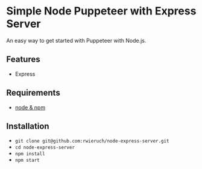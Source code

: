 # Simple Node Puppeteer with Express Server

An easy way to get started with Puppeteer with Node.js.

## Features

* Express

## Requirements

* [node & npm](https://nodejs.org/en/)

## Installation

* `git clone git@github.com:rwieruch/node-express-server.git`
* `cd node-express-server`
* `npm install`
* `npm start`
